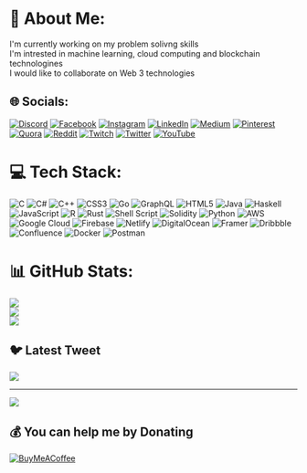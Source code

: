 # 💫 About Me:
I'm currently working on my problem solivng skills<br>I'm intrested in machine learning, cloud computing and blockchain technologines<br>I would like to collaborate on Web 3 technologies<br>


## 🌐 Socials:
[![Discord](https://img.shields.io/badge/Discord-%237289DA.svg?logo=discord&logoColor=white)](https://discord.gg/KillMonger#9003) [![Facebook](https://img.shields.io/badge/Facebook-%231877F2.svg?logo=Facebook&logoColor=white)](https://facebook.com/nastymann) [![Instagram](https://img.shields.io/badge/Instagram-%23E4405F.svg?logo=Instagram&logoColor=white)](https://instagram.com/_manvendrasingh.rajawxt) [![LinkedIn](https://img.shields.io/badge/LinkedIn-%230077B5.svg?logo=linkedin&logoColor=white)](https://linkedin.com/in/manvendrar) [![Medium](https://img.shields.io/badge/Medium-12100E?logo=medium&logoColor=white)](https://medium.com/@mzealpro) [![Pinterest](https://img.shields.io/badge/Pinterest-%23E60023.svg?logo=Pinterest&logoColor=white)](https://pinterest.com/mzealpro) [![Quora](https://img.shields.io/badge/Quora-%23B92B27.svg?logo=Quora&logoColor=white)](https://quora.com/profile/manvendra-singh-rajawat-4) [![Reddit](https://img.shields.io/badge/Reddit-%23FF4500.svg?logo=Reddit&logoColor=white)](https://reddit.com/user/Manvendra2000) [![Twitch](https://img.shields.io/badge/Twitch-%239146FF.svg?logo=Twitch&logoColor=white)](https://twitch.tv/mavericks2000) [![Twitter](https://img.shields.io/badge/Twitter-%231DA1F2.svg?logo=Twitter&logoColor=white)](https://twitter.com/manvenra633513590) [![YouTube](https://img.shields.io/badge/YouTube-%23FF0000.svg?logo=YouTube&logoColor=white)](https://youtube.com/@mavendra7838) 

# 💻 Tech Stack:
![C](https://img.shields.io/badge/c-%2300599C.svg?style=for-the-badge&logo=c&logoColor=white) ![C#](https://img.shields.io/badge/c%23-%23239120.svg?style=for-the-badge&logo=c-sharp&logoColor=white) ![C++](https://img.shields.io/badge/c++-%2300599C.svg?style=for-the-badge&logo=c%2B%2B&logoColor=white) ![CSS3](https://img.shields.io/badge/css3-%231572B6.svg?style=for-the-badge&logo=css3&logoColor=white) ![Go](https://img.shields.io/badge/go-%2300ADD8.svg?style=for-the-badge&logo=go&logoColor=white) ![GraphQL](https://img.shields.io/badge/-GraphQL-E10098?style=for-the-badge&logo=graphql&logoColor=white) ![HTML5](https://img.shields.io/badge/html5-%23E34F26.svg?style=for-the-badge&logo=html5&logoColor=white) ![Java](https://img.shields.io/badge/java-%23ED8B00.svg?style=for-the-badge&logo=java&logoColor=white) ![Haskell](https://img.shields.io/badge/Haskell-5e5086?style=for-the-badge&logo=haskell&logoColor=white) ![JavaScript](https://img.shields.io/badge/javascript-%23323330.svg?style=for-the-badge&logo=javascript&logoColor=%23F7DF1E) ![R](https://img.shields.io/badge/r-%23276DC3.svg?style=for-the-badge&logo=r&logoColor=white) ![Rust](https://img.shields.io/badge/rust-%23000000.svg?style=for-the-badge&logo=rust&logoColor=white) ![Shell Script](https://img.shields.io/badge/shell_script-%23121011.svg?style=for-the-badge&logo=gnu-bash&logoColor=white) ![Solidity](https://img.shields.io/badge/Solidity-%23363636.svg?style=for-the-badge&logo=solidity&logoColor=white) ![Python](https://img.shields.io/badge/python-3670A0?style=for-the-badge&logo=python&logoColor=ffdd54) ![AWS](https://img.shields.io/badge/AWS-%23FF9900.svg?style=for-the-badge&logo=amazon-aws&logoColor=white) ![Google Cloud](https://img.shields.io/badge/Google%20Cloud-%234285F4.svg?style=for-the-badge&logo=google-cloud&logoColor=white) ![Firebase](https://img.shields.io/badge/firebase-%23039BE5.svg?style=for-the-badge&logo=firebase) ![Netlify](https://img.shields.io/badge/netlify-%23000000.svg?style=for-the-badge&logo=netlify&logoColor=#00C7B7) ![DigitalOcean](https://img.shields.io/badge/DigitalOcean-%230167ff.svg?style=for-the-badge&logo=digitalOcean&logoColor=white) ![Framer](https://img.shields.io/badge/Framer-black?style=for-the-badge&logo=framer&logoColor=blue) ![Dribbble](https://img.shields.io/badge/Dribbble-EA4C89?style=for-the-badge&logo=dribbble&logoColor=white) ![Confluence](https://img.shields.io/badge/confluence-%23172BF4.svg?style=for-the-badge&logo=confluence&logoColor=white) ![Docker](https://img.shields.io/badge/docker-%230db7ed.svg?style=for-the-badge&logo=docker&logoColor=white) ![Postman](https://img.shields.io/badge/Postman-FF6C37?style=for-the-badge&logo=postman&logoColor=white)
# 📊 GitHub Stats:
![](https://github-readme-stats.vercel.app/api?username=Manvendra2000&theme=dark&hide_border=false&include_all_commits=false&count_private=false)<br/>
![](https://github-readme-streak-stats.herokuapp.com/?user=Manvendra2000&theme=dark&hide_border=false)<br/>
![](https://github-readme-stats.vercel.app/api/top-langs/?username=Manvendra2000&theme=dark&hide_border=false&include_all_commits=false&count_private=false&layout=compact)

## 🐦 Latest Tweet
[![](https://gtce.itsvg.in/api?username=manvenra633513590)](https://github.com/VishwaGauravIn/github-twitter-card-embed)

---
[![](https://visitcount.itsvg.in/api?id=Manvendra2000&icon=0&color=0)](https://visitcount.itsvg.in)

  ## 💰 You can help me by Donating
  [![BuyMeACoffee](https://img.shields.io/badge/Buy%20Me%20a%20Coffee-ffdd00?style=for-the-badge&logo=buy-me-a-coffee&logoColor=black)](https://buymeacoffee.com/maanvendra) 

  
<!-- Proudly created with GPRM ( https://gprm.itsvg.in ) -->